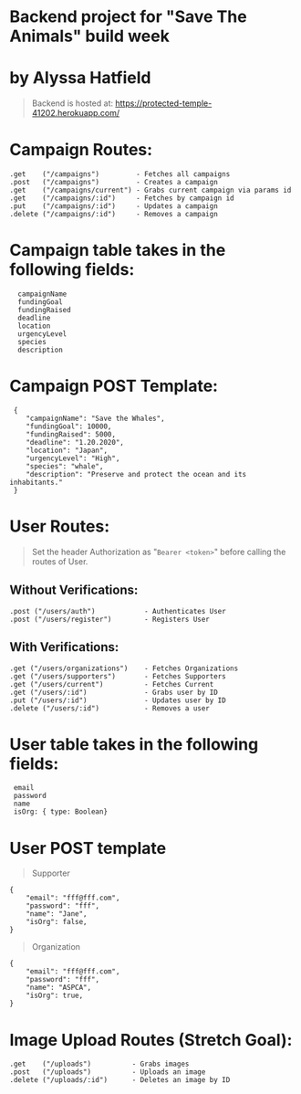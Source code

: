 # Backend project for "Save The Animals" build week

# by Alyssa Hatfield

> Backend is hosted at: https://protected-temple-41202.herokuapp.com/

# Campaign Routes:

    .get    ("/campaigns")         - Fetches all campaigns
    .post   ("/campaigns")         - Creates a campaign
    .get    ("/campaigns/current") - Grabs current campaign via params id
    .get    ("/campaigns/:id")     - Fetches by campaign id
    .put    ("/campaigns/:id")     - Updates a campaign
    .delete ("/campaigns/:id")     - Removes a campaign

# Campaign table takes in the following fields:

      campaignName
      fundingGoal
      fundingRaised
      deadline
      location
      urgencyLevel
      species
      description

# Campaign POST Template:

``` 
 {   
    "campaignName": "Save the Whales",
	"fundingGoal": 10000,
    "fundingRaised": 5000,
	"deadline": "1.20.2020",
	"location": "Japan",
	"urgencyLevel": "High",
	"species": "whale",
	"description": "Preserve and protect the ocean and its inhabitants."
 }
```
# User Routes:

> Set the header Authorization as "`Bearer <token>`" before calling the routes of User.

## Without Verifications:

    .post ("/users/auth")            - Authenticates User
    .post ("/users/register")        - Registers User

## With Verifications:

    .get ("/users/organizations")    - Fetches Organizations
    .get ("/users/supporters")       - Fetches Supporters
    .get ("/users/current")          - Fetches Current
    .get ("/users/:id")              - Grabs user by ID
    .put ("/users/:id")              - Updates user by ID
    .delete ("/users/:id")           - Removes a user


# User table takes in the following fields:

     email
     password
     name
     isOrg: { type: Boolean}

# User POST template

>Supporter
```
{
	"email": "fff@fff.com",
	"password": "fff",
	"name": "Jane",
	"isOrg": false,
}
```
>Organization

```
{
	"email": "fff@fff.com",
	"password": "fff",
	"name": "ASPCA",
	"isOrg": true,
}
```

# Image Upload Routes (Stretch Goal):

    .get    ("/uploads")          - Grabs images
    .post   ("/uploads")          - Uploads an image
    .delete ("/uploads/:id")      - Deletes an image by ID
